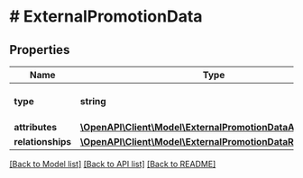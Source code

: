 # # ExternalPromotionData

## Properties

Name | Type | Description | Notes
------------ | ------------- | ------------- | -------------
**type** | **string** | The resource&#39;s type |
**attributes** | [**\OpenAPI\Client\Model\ExternalPromotionDataAttributes**](ExternalPromotionDataAttributes.md) |  |
**relationships** | [**\OpenAPI\Client\Model\ExternalPromotionDataRelationships**](ExternalPromotionDataRelationships.md) |  | [optional]

[[Back to Model list]](../../README.md#models) [[Back to API list]](../../README.md#endpoints) [[Back to README]](../../README.md)

